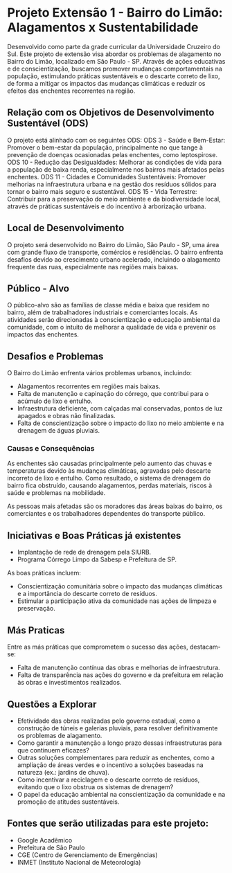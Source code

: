 # Projeto Extensão 1 - Bairro do Limão: Alagamentos x Sustentabilidade

Desenvolvido como parte da grade curricular da Universidade Cruzeiro do Sul. Este projeto de extensão visa abordar os problemas de alagamento no Bairro do Limão, localizado em São Paulo - SP. Através de ações educativas e de conscientização, buscamos promover mudanças comportamentais na população, estimulando práticas sustentáveis e o descarte correto de lixo, de forma a mitigar os impactos das mudanças climáticas e reduzir os efeitos das enchentes recorrentes na região.

## Relação com os Objetivos de Desenvolvimento Sustentável (ODS)
O projeto está alinhado com os seguintes ODS:
ODS 3 - Saúde e Bem-Estar: Promover o bem-estar da população, principalmente no que tange à prevenção de doenças ocasionadas pelas enchentes, como leptospirose.
ODS 10 - Redução das Desigualdades: Melhorar as condições de vida para a população de baixa renda, especialmente nos bairros mais afetados pelas enchentes.
ODS 11 - Cidades e Comunidades Sustentáveis: Promover melhorias na infraestrutura urbana e na gestão dos resíduos sólidos para tornar o bairro mais seguro e sustentável.
ODS 15 - Vida Terrestre: Contribuir para a preservação do meio ambiente e da biodiversidade local, através de práticas sustentáveis e do incentivo à arborização urbana.

## Local de Desenvolvimento
O projeto será desenvolvido no Bairro do Limão, São Paulo - SP, uma área com grande fluxo de transporte, comércios e residências. O bairro enfrenta desafios devido ao crescimento urbano acelerado, incluindo o alagamento frequente das ruas, especialmente nas regiões mais baixas.

## Público - Alvo
O público-alvo são as famílias de classe média e baixa que residem no bairro, além de trabalhadores industriais e comerciantes locais. As atividades serão direcionadas à conscientização e educação ambiental da comunidade, com o intuito de melhorar a qualidade de vida e prevenir os impactos das enchentes.

## Desafios e Problemas
O Bairro do Limão enfrenta vários problemas urbanos, incluindo:

- Alagamentos recorrentes em regiões mais baixas.
- Falta de manutenção e capinação do córrego, que contribui para o acúmulo de lixo e entulho.
- Infraestrutura deficiente, com calçadas mal conservadas, pontos de luz apagados e obras não finalizadas.
- Falta de conscientização sobre o impacto do lixo no meio ambiente e na drenagem de águas pluviais.

### Causas e Consequências
As enchentes são causadas principalmente pelo aumento das chuvas e temperaturas devido às mudanças climáticas, agravadas pelo descarte incorreto de lixo e entulho. Como resultado, o sistema de drenagem do bairro fica obstruído, causando alagamentos, perdas materiais, riscos à saúde e problemas na mobilidade.

As pessoas mais afetadas são os moradores das áreas baixas do bairro, os comerciantes e os trabalhadores dependentes do transporte público.

## Iniciativas e Boas Práticas já existentes
- Implantação de rede de drenagem pela SIURB.
- Programa Córrego Limpo da Sabesp e Prefeitura de SP.

As boas práticas incluem:
- Conscientização comunitária sobre o impacto das mudanças climáticas e a importância do descarte correto de resíduos.
- Estimular a participação ativa da comunidade nas ações de limpeza e preservação.

## Más Praticas
Entre as más práticas que comprometem o sucesso das ações, destacam-se:

- Falta de manutenção contínua das obras e melhorias de infraestrutura.
- Falta de transparência nas ações do governo e da prefeitura em relação às obras e investimentos realizados.

## Questões a Explorar
- Efetividade das obras realizadas pelo governo estadual, como a construção de túneis e galerias pluviais, para resolver definitivamente os problemas de alagamento.
- Como garantir a manutenção a longo prazo dessas infraestruturas para que continuem eficazes?
- Outras soluções complementares para reduzir as enchentes, como a ampliação de áreas verdes e o incentivo a soluções baseadas na natureza (ex.: jardins de chuva).
- Como incentivar a reciclagem e o descarte correto de resíduos, evitando que o lixo obstrua os sistemas de drenagem?
- O papel da educação ambiental na conscientização da comunidade e na promoção de atitudes sustentáveis.

## Fontes que serão utilizadas para este projeto:
- Google Acadêmico
- Prefeitura de São Paulo
- CGE (Centro de Gerenciamento de Emergências)
- INMET (Instituto Nacional de Meteorologia)
